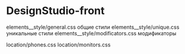 # DesignStudio-front


elements__style/general.css общие стили
elements__style/unique.css уникальные стили
elements__style/modificators.css модификаторы

location/phones.css
location/monitors.css





